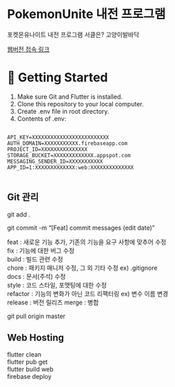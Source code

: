 # PokemonUnite 내전 프로그램

포켓몬유나이트 내전 프로그램
서클은? 고양이발바닥

[웹버전 접속 링크](https://pokemonunite-e97fa.web.app/)

# 🧰 Getting Started
1. Make sure Git and Flutter is installed.
2. Clone this repository to your local computer.
3. Create .env file in root directory.
4. Contents of .env:
<pre>
<code>
API_KEY=XXXXXXXXXXXXXXXXXXXXXXXXX
AUTH_DOMAIN=XXXXXXXXXXX.firebaseapp.com
PROJECT_ID=XXXXXXXXXXXXXXX
STORAGE_BUCKET=XXXXXXXXXXXXX.appspot.com
MESSAGING_SENDER_ID=XXXXXXXXXXX
APP_ID=1:XXXXXXXXXXXXX:web:XXXXXXXXXXXXXX
</code>
</pre>

## Git 관리

git add .

git commit -m “[Feat] commit messages (edit date)”

feat : 새로운 기능 추가, 기존의 기능을 요구 사항에 맞추어 수정  
fix : 기능에 대한 버그 수정  
build : 빌드 관련 수정  
chore : 패키지 매니저 수정, 그 외 기타 수정 ex) .gitignore  
docs : 문서(주석) 수정  
style : 코드 스타일, 포맷팅에 대한 수정  
refactor : 기능의 변화가 아닌 코드 리팩터링 ex) 변수 이름 변경  
release : 버전 릴리즈
merge : 병합

git pull origin master

## Web Hosting

flutter clean  
flutter pub get  
flutter build web  
firebase deploy  